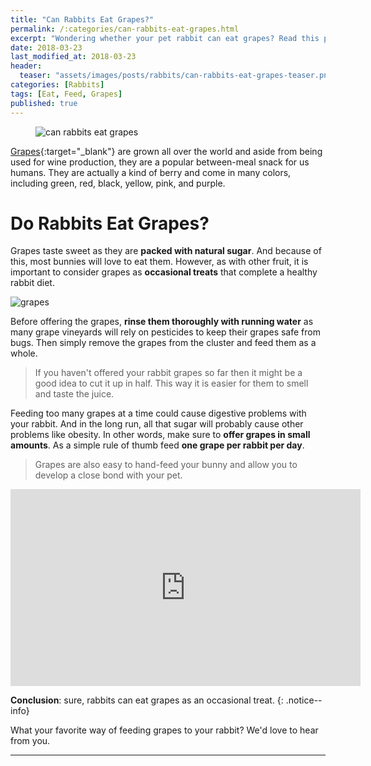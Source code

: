 ```yaml
---
title: "Can Rabbits Eat Grapes?"
permalink: /:categories/can-rabbits-eat-grapes.html
excerpt: "Wondering whether your pet rabbit can eat grapes? Read this post to find out if they are healthy and learn some great tips on how to feed them."
date: 2018-03-23
last_modified_at: 2018-03-23
header:
  teaser: "assets/images/posts/rabbits/can-rabbits-eat-grapes-teaser.png"
categories: [Rabbits]
tags: [Eat, Feed, Grapes]
published: true
---
```


<figure>
  <img src="{{ site.url }}/assets/images/posts/rabbits/can-rabbits-eat-grapes.png" alt="can rabbits eat grapes">
</figure>

[Grapes](https://en.wikipedia.org/wiki/Grape){:target="_blank"} are grown all over the world and aside from being used for wine production, they are a popular between-meal snack for us humans. They are actually a kind of berry and come in many colors, including green, red, black, yellow, pink, and purple.

# Do Rabbits Eat Grapes?

Grapes taste sweet as they are **packed with natural sugar**. And because of this, most bunnies will love to eat them. However, as with other fruit, it is important to consider grapes as **occasional treats** that complete a healthy rabbit diet.

<img src="{{ site.url }}/assets/images/posts/food/grapes.jpg" alt="grapes" class="align-right">

Before offering the grapes, **rinse them thoroughly with running water** as many grape vineyards will rely on pesticides to keep their grapes safe from bugs. Then simply remove the grapes from the cluster and feed them as a whole.

> If you haven't offered your rabbit grapes so far then it might be a good idea to cut it up in half. This way it is easier for them to smell and taste the juice.

Feeding too many grapes at a time could cause digestive problems with your rabbit. And in the long run, all that sugar will probably cause other problems like obesity. In other words, make sure to **offer grapes in small amounts**. As a simple rule of thumb feed **one grape per rabbit per day**.

> Grapes are also easy to hand-feed your bunny and allow you to develop a close bond with your pet.

<iframe width="560" height="315" src="https://www.youtube.com/embed/UEsI3rMeg24" frameborder="0" allowfullscreen></iframe>

**Conclusion**: sure, rabbits can eat grapes as an occasional treat.
{: .notice--info}

What your favorite way of feeding grapes to your rabbit? We'd love to hear from you.

---